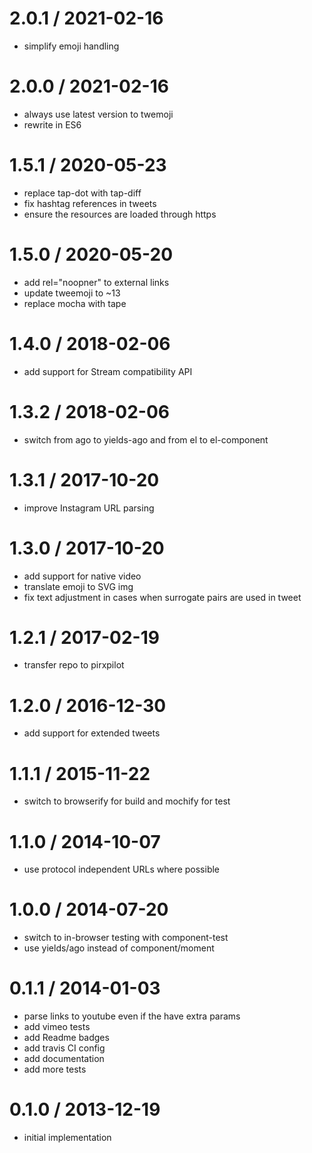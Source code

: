 
2.0.1 / 2021-02-16
==================

 * simplify emoji handling

2.0.0 / 2021-02-16
==================

 * always use latest version to twemoji
 * rewrite in ES6

1.5.1 / 2020-05-23
==================

 * replace tap-dot with tap-diff
 * fix hashtag references in tweets
 * ensure the resources are loaded through https

1.5.0 / 2020-05-20
==================

 * add rel="noopner" to external links
 * update tweemoji to ~13
 * replace mocha with tape

1.4.0 / 2018-02-06
==================

 * add support for Stream compatibility API

1.3.2 / 2018-02-06
==================

 * switch from ago to yields-ago and from el to el-component

1.3.1 / 2017-10-20
==================

 * improve Instagram URL parsing

1.3.0 / 2017-10-20
==================

 * add support for native video
 * translate emoji to SVG img
 * fix text adjustment in cases when surrogate pairs are used in tweet

1.2.1 / 2017-02-19
==================

 * transfer repo to pirxpilot

1.2.0 / 2016-12-30
==================

 * add support for extended tweets

1.1.1 / 2015-11-22
==================

 * switch to browserify for build and mochify for test

1.1.0 / 2014-10-07
==================

 * use protocol independent URLs where possible

1.0.0 / 2014-07-20
==================

 * switch to in-browser testing with component-test
 * use yields/ago instead of component/moment

0.1.1 / 2014-01-03
==================

 * parse links to youtube even if the have extra params
 * add vimeo tests
 * add Readme badges
 * add travis CI config
 * add documentation
 * add more tests

0.1.0 / 2013-12-19
==================

 * initial implementation
